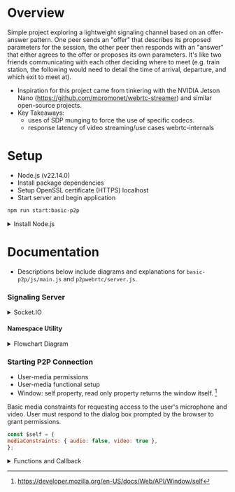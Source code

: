 # Overview

Simple project exploring a lightweight signaling channel based on an offer-answer pattern. One peer sends an "offer" that describes its proposed parameters for the session, the other peer then responds with an "answer" that either agrees to the offer or proposes its own parameters. It's like two friends communicating with each other deciding where to meet (e.g. train station, the following would need to detail the time of arrival, departure, and which exit to meet at).

- Inspiration for this project came from tinkering with the NVIDIA Jetson Nano (https://github.com/mpromonet/webrtc-streamer) and similar open-source projects.
- Key Takeaways:
    * uses of SDP munging to force the use of specific codecs.
    * response latency of video streaming/use cases webrtc-internals

# Setup 

- Node.js (v22.14.0)
- Install package dependencies
- Setup OpenSSL certificate (HTTPS) localhost 
- Start server and begin application

```bash
npm run start:basic-p2p
```
<details>
    <summary>Install Node.js</summary>

Link: https://nodejs.org/en/download/ 

Download and install nvm (MacOS/Linux):

```bash
    curl -o- https://raw.githubusercontent.com/nvm-sh/nvm/v0.40.2/install.sh | bash

    \. "$HOME/.nvm/nvm.sh"

    nvm install 22

    node -v # Should print "v22.14.0".
    nvm current # Should print "v22.14.0".

    npm -v # Should print "10.9.2".
```

- Start server and run application
```bash
npm run start:basic-p2p
```

</details>

# Documentation 

- Descriptions below include diagrams and explanations for ```basic-p2p/js/main.js``` and ```p2pwebrtc/server.js```.

### Signaling Server

<details>
    <summary>Socket.IO</summary> 
   
- Update description Socket.IO
- Include description of signaling channel setup and event process
- Connecting to the signaling channel
- Description of signal callbacks ```registerScCallbacks()``` and placeholder functions for channel events


   
</details>

#### Namespace Utility

<details>
    <summary>Flowchart Diagram</summary>

##### Flowchart Diagram

   ![webrtc-signaling_channel_setup](https://github.com/user-attachments/assets/c5dd22af-572e-4d25-8f03-ca168972feca)

</details>


### Starting P2P Connection

- User-media permissions
- User-media functional setup
- Window: self property, read only property returns the window itself. [^1]

Basic media constraints for requesting access to the user's microphone and video. User must respond to the dialog box prompted by the browser to grant permissions.

```js
const $self = {
mediaConstraints: { audio: false, video: true },
};
```
[^1]: https://developer.mozilla.org/en-US/docs/Web/API/Window/self 


<details>
    <summary>Functions and Callback</summary>
   
##### Sequence Diagram

   ![peer-to-peer](https://github.com/user-attachments/assets/abe3c762-8596-4caf-a89f-464bc61ff1f1)

</details>



